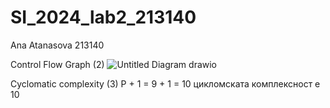 # SI_2024_lab2_213140
Ana Atanasova 213140

Control Flow Graph (2)
![Untitled Diagram drawio](https://github.com/AnaAtnsw/SI_2024_lab2_213140/assets/104536078/f28c55b1-d9b4-484b-a21e-a2b0339e5e46)

Cyclomatic complexity (3)
P + 1 = 9 + 1 = 10 
цикломската комплексност е 10
